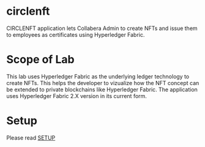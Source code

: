 # circlenft
CIRCLENFT application lets Collabera Admin to create NFTs and issue them to employees as certificates using Hyperledger Fabric.

# Scope of Lab
This lab uses Hyperledger Fabric as the underlying ledger technology to create NFTs. This helps the developer to vizualize how the NFT concept can be extended to private blockchains like Hyperledger Fabric. The application uses Hyperledger Fabric 2.X version in its current form.

# Setup
Please read [SETUP](SETUP.md)
